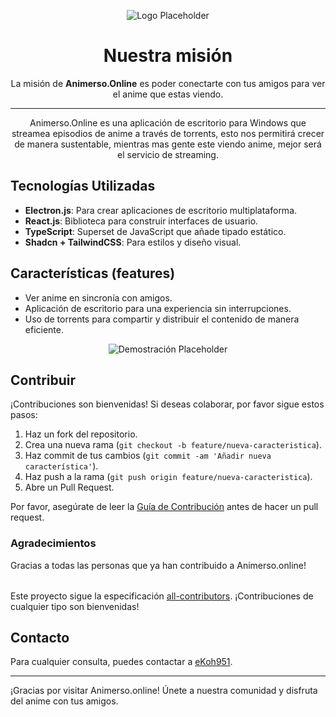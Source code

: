 <!-- README.md -->

<p align="center">
  <img src="https://via.placeholder.com/300x150" alt="Logo Placeholder"> <!-- Aquí puedes poner el logo de tu proyecto -->
</p>

<h1 align="center">Nuestra misión</h1>
<p align="center">
   La misión de <b>Animerso.Online</b> es poder conectarte con tus amigos para ver el anime que estas viendo.
</p>

---

<p align="center">
  Animerso.Online es una aplicación de escritorio para Windows que streamea episodios de anime a través de  torrents, esto nos permitirá crecer de manera sustentable, mientras mas gente este viendo anime, mejor será el servicio de streaming.
</p>

## Tecnologías Utilizadas

- **Electron.js**: Para crear aplicaciones de escritorio multiplataforma.
- **React.js**: Biblioteca para construir interfaces de usuario.
- **TypeScript**: Superset de JavaScript que añade tipado estático.
- **Shadcn + TailwindCSS**: Para estilos y diseño visual.

## Características (features)

- Ver anime en sincronía con amigos.
- Aplicación de escritorio para una experiencia sin interrupciones.
- Uso de torrents para compartir y distribuir el contenido de manera eficiente.

<p align="center">
  <img src="https://via.placeholder.com/600x300" alt="Demostración Placeholder"> <!-- Aquí puedes poner un gif demostrativo de la app -->
</p>

## Contribuir

¡Contribuciones son bienvenidas! Si deseas colaborar, por favor sigue estos pasos:

1. Haz un fork del repositorio.
2. Crea una nueva rama (`git checkout -b feature/nueva-caracteristica`).
3. Haz commit de tus cambios (`git commit -am 'Añadir nueva característica'`).
4. Haz push a la rama (`git push origin feature/nueva-caracteristica`).
5. Abre un Pull Request.

Por favor, asegúrate de leer la [Guía de Contribución](CONTRIBUTING.md) antes de hacer un pull request.

### Agradecimientos

Gracias a todas las personas que ya han contribuido a Animerso.online!

<!-- ALL-CONTRIBUTORS-LIST:START - Do not remove or modify this section -->
<!-- prettier-ignore-start -->
<!-- markdownlint-disable -->
<table>
  <tr>
    <!-- Aquí el bot de All Contributors agregará automáticamente los avatares de los contribuidores -->
  </tr>
</table>
<!-- ALL-CONTRIBUTORS-LIST:END -->

Este proyecto sigue la especificación [all-contributors](https://allcontributors.org/). ¡Contribuciones de cualquier tipo son bienvenidas!

## Contacto

Para cualquier consulta, puedes contactar a [eKoh951](mailto:greatekoh@gmail.com).

---

¡Gracias por visitar Animerso.online! Únete a nuestra comunidad y disfruta del anime con tus amigos.

